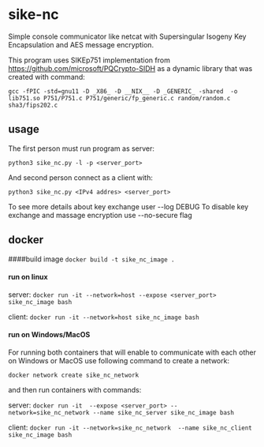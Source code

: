 # sike-nc
Simple console communicator like netcat with Supersingular Isogeny Key Encapsulation and AES 
message encryption.

This program uses SIKEp751 implementation from https://github.com/microsoft/PQCrypto-SIDH
as a dynamic library that was created with command:

`gcc -fPIC -std=gnu11 -D _X86_ -D __NIX__ -D _GENERIC_ -shared  -o lib751.so P751/P751.c P751/generic/fp_generic.c random/random.c sha3/fips202.c`

## usage
The first person must run program as server:

`python3 sike_nc.py -l -p <server_port>`

And second person connect as a client with:

`python3 sike_nc.py <IPv4 addres> <server_port>`

To see more details about key exchange user --log DEBUG
To disable key exchange and massage encryption use --no-secure flag

## docker
####build image
`docker build -t sike_nc_image .`
#### run on linux
server: 
`docker run -it --network=host --expose <server_port> sike_nc_image bash`

client: 
`docker run -it --network=host sike_nc_image bash`

#### run on Windows/MacOS
For running both containers that will enable to communicate with each other on Windows or MacOS use following command to create a network:

`docker network create sike_nc_network`

and then run containers with commands:

server: 
`docker run -it  --expose <server_port> --network=sike_nc_network --name sike_nc_server sike_nc_image bash`

client: 
`docker run -it --network=sike_nc_network  --name sike_nc_client sike_nc_image bash`

